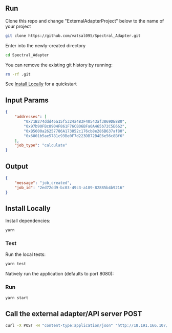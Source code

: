 ## Run

Clone this repo and change "ExternalAdapterProject" below to the name of your project

```bash
git clone https://github.com/vatsal095/Spectral_Adapter.git 
```

Enter into the newly-created directory

```bash
cd Spectral_Adapter
```

You can remove the existing git history by running:

```bash
rm -rf .git
```

See [Install Locally](#install-locally) for a quickstart

## Input Params

```json
{
    "addresses": [
        "0x71B274ddd46a15f5324a4B3F40543af3869DE8B0",
        "0x97b90FBc8904F861F76CB06BFa0A465b72C5E662",
        "0xB5600a26257786A173852c176cb8e286B637af80",
        "0x6801b5ae5781c93Be0F7d223DB72B4E6e56c8Bf6"
    ],
    "job_type": "calculate"
}
```

## Output

```json
{
    "message": "job_created",
    "job_id": "2ed72dd9-bc03-49c3-a189-82885b4b9216"
}
```

## Install Locally

Install dependencies:

```bash
yarn
```

### Test

Run the local tests:

```bash
yarn test
```

Natively run the application (defaults to port 8080):

### Run

```bash
yarn start
```

## Call the external adapter/API server POST

```bash
curl -X POST -H "content-type:application/json" "http://18.191.166.107/api/submit/" --data '{"addresses": ["0x71B274ddd46a15f5324a4B3F40543af3869DE8B0","0x97b90FBc8904F861F76CB06BFa0A465b72C5E662","0xB5600a26257786A173852c176cb8e286B637af80","0x6801b5ae5781c93Be0F7d223DB72B4E6e56c8Bf6"],"job_type": "calculate"}'
```

